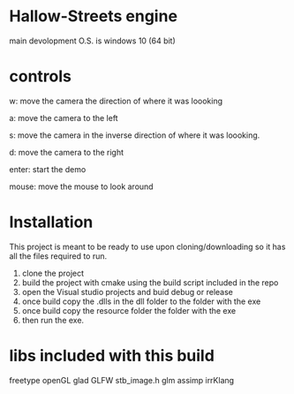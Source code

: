 # Hallow-Streets engine

main devolopment O.S. is windows 10 (64 bit)

# controls
w: move the camera the direction of where it was loooking

a: move the camera to the left

s: move the camera in the inverse direction of where it was loooking.

d: move the camera to the right

enter: start the demo

mouse: move the mouse to look around

# Installation
This project is meant to be ready to use upon cloning/downloading so it has all the files required to run. 

1. clone the project
2. build the project with cmake using the build script included in the repo
3. open the Visual studio projects and buid debug or release
4. once build copy the .dlls in the dll folder to the folder with the exe
5. once build copy the resource folder the folder with the exe
6. then run the exe. 

# libs included with this build
freetype
openGL
glad
GLFW
stb_image.h
glm
assimp
irrKlang
